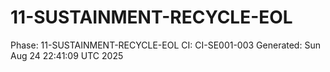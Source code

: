 # 11-SUSTAINMENT-RECYCLE-EOL
Phase: 11-SUSTAINMENT-RECYCLE-EOL
CI: CI-SE001-003
Generated: Sun Aug 24 22:41:09 UTC 2025
